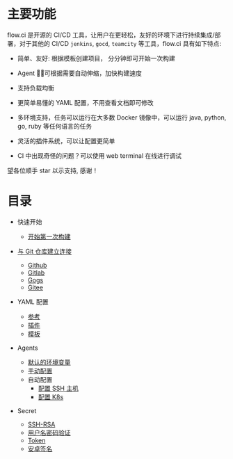 # 主要功能

flow.ci 是开源的 CI/CD 工具，让用户在更轻松，友好的环境下进行持续集成/部署，对于其他的 CI/CD `jenkins`, `gocd`, `teamcity` 等工具，flow.ci 具有如下特点:

- 简单、友好: 根据模板创建项目， 分分钟即可开始一次构建

- Agent 可根据需要自动伸缩，加快构建速度

- 支持负载均衡

- 更简单易懂的 YAML 配置，不用查看文档即可修改

- 多环境支持，任务可以运行在大多数 Docker 镜像中，可以运行 java, python, go, ruby 等任何语言的任务

- 灵活的插件系统，可以让配置更简单

- CI 中出现奇怪的问题？可以使用 web terminal 在线进行调试

望各位顺手 star 以示支持, 感谢！

# 目录

* 快速开始
  * [开始第一次构建](./start/index.md)

* [与 Git 仓库建立连接](./git/index.md)
  * [Github](./git/github.md)
  * [Gitlab](./git/gitlab.md)
  * [Gogs](./git/gogs.md)
  * [Gitee](./git/gitee.md)

* YAML 配置
  * [参考](./yml/reference_v1.md)
  * [插件](./yml/plugins.md)
  * [模板](https://github.com/FlowCI/templates)

* Agents
  * [默认的环境变量](./agents/vars.md)
  * [手动配置](./agents/manual.md)
  * 自动配置
    * [配置 SSH 主机](./agents/ssh_host.md)
    * [配置 K8s](./agents/k8s_host.md)

* Secret
  * [SSH-RSA](./secret/ssh-rsa.md)
  * [用户名密码验证](./secret/auth.md)
  * [Token](./secret/token.md)
  * [安卓签名](./secret/android_sign.md)

